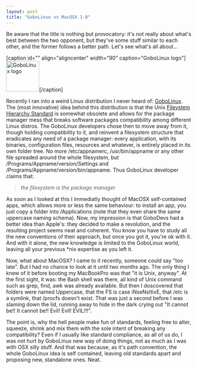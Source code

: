 ```yaml
---
layout: post
title: "GoboLinux vs MacOSX 1-0"
---
```

Be aware that the title is nothing but provocatory: it's not really about what's best between the two opponent, but they've some stuff similar to each other, and the former follows a better path. Let's see what's all about...

[caption id="" align="aligncenter" width="90" caption="GoboLinux logo"]<img title="GoboLinux logo" src="http://toko.baliwae.com/images/gobo.jpg" alt="GoboLinux logo" width="90" height="83" />[/caption]

Recently I ran into a weird Linux distribution I never heard of: <a title="GoboLinux homepage" href="http://www.gobolinux.org/">GoboLinux</a>. The (most innovative) idea behind this distribution is that the Unix <a title="Wikipedia entry on the FHS" href="http://en.wikipedia.org/wiki/Filesystem_Hierarchy_Standard">Fileystem Hierarchy Standard</a> is somewhat obsolete and allows for the package manager mess that breaks software packages compatibility among different Linux distros. The GoboLinux developers chose then to move away from it, though holding compatibility to it, and reinvent a filesystem structure that eradicates any need of a package manager: every application, with its binaries, configuration files, resources and whatever, is entirely placed in its own folder tree. No more /etc/appnamerc, /usr/bin/appname or any other file spreaded around the whole filesystem, but /Programs/Appname/version/Settings and /Programs/Appname/version/bin/appname. Thus GoboLinux developer claims that:
<blockquote><em>the filesystem is the package manager</em></blockquote>
As soon as I looked at this I immediatly thought of MacOSX self-contained apps, which allows more or less the same behaviour: to install an app, you just copy a folder into /Applications (note that they even share the same uppercase naming schema). Now, my impression is that GoboDevs had a better idea than Apple's: they decided to make a revolution, and the resulting project seems neat and coherent. You know you have to study all the new conventions of their approach, but once you got it, you're ok with it. And with it alone, the new knowledge is limited to the GoboLinux world, leaving all your previous *nix expertise as you left it.

Now, what about MacOSX? I came to it recently, someone could say "too late". But I had no chance to look at it until two months ago. The only thing I knew of it before booting my MacBookPro was that "it is Unix, anyway". At the first sight, it was: the Bash shell was there, all kind of Unix command such as grep, find, awk was already available. But then I doscovered that folders were named Uppercase, that the FS is case iNseNsItivE, that /etc is a symlink, that /procfs doesn't exist. That was just a second before I was slaming down the lid, running away to hide in the dark crying out "It cannot be!! It cannot be!! Evil! Evil! EVIL!!!".

The point is, why the hell people make fun of standards, feeling free to alter, squeeze, shrink and mix them with the sole intent of breaking any compatibility? Even if I usually like standard compliance, as all of us do, I was not hurt by GoboLinux new way of doing things, not as much as I was with OSX silly stuff. And that was because, as it's path convention, the whole GoboLinux idea is self contained, leaving old standards apart and proposing new, standalone ones. Neat.